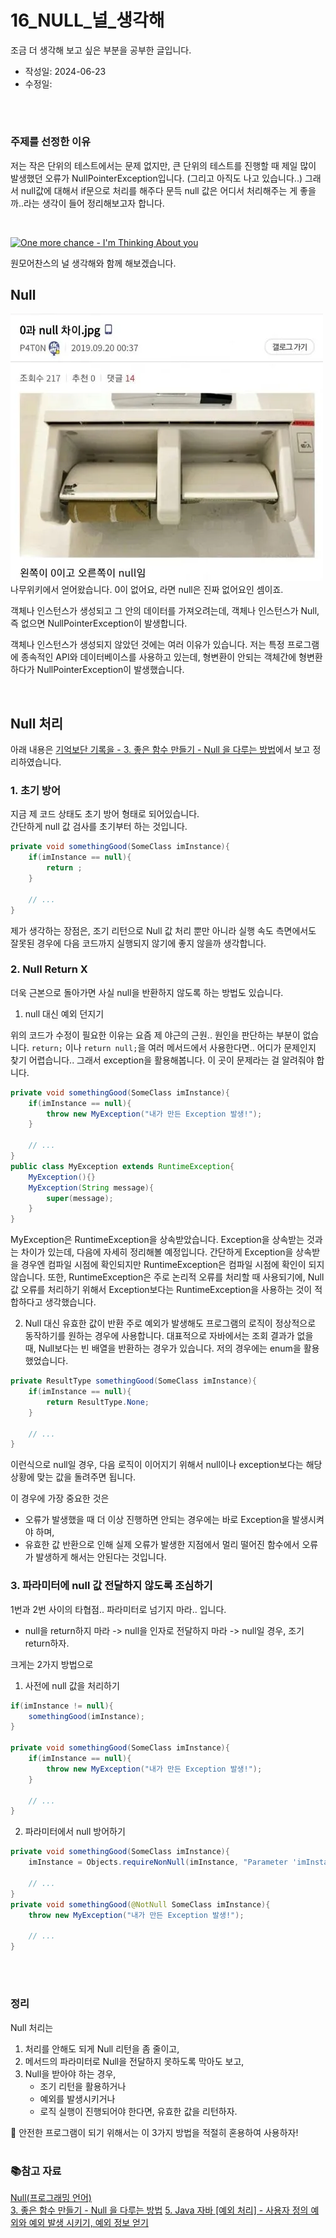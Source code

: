 # 16_NULL_널_생각해
조금 더 생각해 보고 싶은 부분을 공부한 글입니다.

- 작성일: 2024-06-23
- 수정일: 

<br/>



#
### 주제를 선정한 이유
저는 작은 단위의 테스트에서는 문제 없지만, 큰 단위의 테스트를 진행할 때 제일 많이 발생했던 오류가 NullPointerException입니다. (그리고 아직도 나고 있습니다..) 그래서 null값에 대해서 if문으로 처리를 해주다 문득 null 값은 어디서 처리해주는 게 좋을까..라는 생각이 들어 정리해보고자 합니다.

<br/>

[![One more chance - I'm Thinking About you](http://img.youtube.com/vi/LTIO4IQKKK4/0.jpg)](https://www.youtube.com/watch?v=LTIO4IQKKK4)

원모어찬스의 널 생각해와 함께 해보겠습니다.



## Null
![Null VS Zero](./images/16/nullAndZero.png)  
나무위키에서 얻어왔습니다.
0이 없어요, 라면 null은 진짜 없어요인 셈이죠.

객체나 인스턴스가 생성되고 그 안의 데이터를 가져오려는데, 객체나 인스턴스가 Null, 즉 없으면 NullPointerException이 발생합니다.  

객체나 인스턴스가 생성되지 않았던 것에는 여러 이유가 있습니다. 저는 특정 프로그램에 종속적인 API와 데이터베이스를 사용하고 있는데, 형변환이 안되는 객체간에 형변환하다가 NullPointerException이 발생했습니다.

<br/>

## Null 처리
아래 내용은 [기억보단 기록을 - 3. 좋은 함수 만들기 - Null 을 다루는 방법](https://jojoldu.tistory.com/721)에서 보고 정리하였습니다.



### 1. 초기 방어
지금 제 코드 상태도 초기 방어 형태로 되어있습니다.  
간단하게 null 값 검사를 초기부터 하는 것입니다.

```java
private void somethingGood(SomeClass imInstance){
    if(imInstance == null){
        return ;
    }

    // ...
}
```

제가 생각하는 장점은, 조기 리턴으로 Null 값 처리 뿐만 아니라 실행 속도 측면에서도 잘못된 경우에 다음 코드까지 실행되지 않기에 좋지 않을까 생각합니다.  



### 2. Null Return X
더욱 근본으로 돌아가면 사실 null을 반환하지 않도록 하는 방법도 있습니다.
1. null 대신 예외 던지기

위의 코드가 수정이 필요한 이유는 요즘 제 야근의 근원.. 원인을 판단하는 부분이 없습니다. `return;` 이나 `return null;`을 여러 메서드에서 사용한다면.. 어디가 문제인지 찾기 어렵습니다.. 그래서 exception을 활용해봅니다. 이 곳이 문제라는 걸 알려줘야 합니다.

```java
private void somethingGood(SomeClass imInstance){
    if(imInstance == null){
        throw new MyException("내가 만든 Exception 발생!");
    }

    // ...
}
public class MyException extends RuntimeException{
    MyException(){}
    MyException(String message){
        super(message);
    }
}
```

MyException은 RuntimeException을 상속받았습니다. Exception을 상속받는 것과는 차이가 있는데, 다음에 자세히 정리해볼 예정입니다. 간단하게 Exception을 상속받을 경우엔 컴파일 시점에 확인되지만 RuntimeException은 컴파일 시점에 확인이 되지 않습니다. 또한, RuntimeException은 주로 논리적 오류를 처리할 때 사용되기에, Null 값 오류를 처리하기 위해서 Exception보다는 RuntimeException을 사용하는 것이 적합하다고 생각했습니다.

2. Null 대신 유효한 값이 반환
주로 예외가 발생해도 프로그램의 로직이 정상적으로 동작하기를 원하는 경우에 사용합니다. 대표적으로 자바에서는 조회 결과가 없을 때, Null보다는 빈 배열을 반환하는 경우가 있습니다. 저의 경우에는 enum을 활용했었습니다.

```java
private ResultType somethingGood(SomeClass imInstance){
    if(imInstance == null){
        return ResultType.None;
    }

    // ...
}
```

이런식으로 null일 경우, 다음 로직이 이어지기 위해서 null이나 exception보다는 해당 상황에 맞는 값을 돌려주면 됩니다.

이 경우에 가장 중요한 것은 
* 오류가 발생했을 때 더 이상 진행하면 안되는 경우에는 바로 Exception을 발생시켜야 하며, 
* 유효한 값 반환으로 인해 실제 오류가 발생한 지점에서 멀리 떨어진 함수에서 오류가 발생하게 해서는 안된다는 것입니다.



### 3. 파라미터에 null 값 전달하지 않도록 조심하기
1번과 2번 사이의 타협점.. 파라미터로 넘기지 마라.. 입니다.
* null을 return하지 마라 -> null을 인자로 전달하지 마라 -> null일 경우, 조기 return하자.

크게는 2가지 방법으로
1. 사전에 null 값을 처리하기

```java
if(imInstance != null){
    somethingGood(imInstance);
}

private void somethingGood(SomeClass imInstance){
    if(imInstance == null){
        throw new MyException("내가 만든 Exception 발생!");
    }

    // ...
}
```

2. 파라미터에서 null 방어하기

```java
private void somethingGood(SomeClass imInstance){
    imInstance = Objects.requireNonNull(imInstance, "Parameter 'imInstance' cannot be null");

    // ...
}
private void somethingGood(@NotNull SomeClass imInstance){
    throw new MyException("내가 만든 Exception 발생!");

    // ...
}
```

<br/>



#
### 정리
Null 처리는
1. 처리를 안해도 되게 Null 리턴을 좀 줄이고,
2. 메서드의 파라미터로 Null을 전달하지 못하도록 막아도 보고,
3. Null을 받아야 하는 경우,
    * 조기 리턴을 활용하거나
    * 예외를 발생시키거나
    * 로직 실행이 진행되어야 한다면, 유효한 값을 리턴하자.

🫠 안전한 프로그램이 되기 위해서는 이 3가지 방법을 적절히 혼용하여 사용하자!



#
### 📚참고 자료
[Null(프로그래밍 언어)](https://namu.wiki/w/Null(%ED%94%84%EB%A1%9C%EA%B7%B8%EB%9E%98%EB%B0%8D%20%EC%96%B8%EC%96%B4))  
[3. 좋은 함수 만들기 - Null 을 다루는 방법](https://jojoldu.tistory.com/721)
[5. Java 자바 [예외 처리] - 사용자 정의 예외와 예외 발생 시키기, 예외 정보 얻기](https://kephilab.tistory.com/84)  

